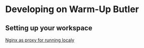 # Developing on Warm-Up Butler
## Setting up your workspace

[Nginx as proxy for running localy](../nginx/nginx.md)
